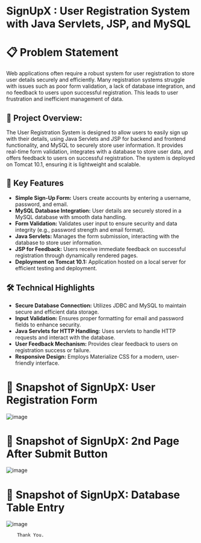 # SignUpX : User Registration System with Java Servlets, JSP, and MySQL



# 📋 Problem Statement


Web applications often require a robust system for user registration to store user details securely and efficiently. Many registration systems struggle with issues such as poor form validation, a lack of database integration, and no feedback to users upon successful registration. This leads to user frustration and inefficient management of data.


## 🌟 Project Overview:
 

The User Registration System is designed to allow users to easily sign up with their details, using Java Servlets and JSP for backend and frontend functionality, and MySQL to securely store user information. It provides real-time form validation, integrates with a database to store user data, and offers feedback to users on successful registration. The system is deployed on Tomcat 10.1, ensuring it is lightweight and scalable.

  
           
## 🚀 Key Features
- **Simple Sign-Up Form:** Users create accounts by entering a username, password, and email.
- **MySQL Database Integration:** User details are securely stored in a MySQL database with smooth data handling.
- **Form Validation:** Validates user input to ensure security and data integrity (e.g., password strength and email format).
- **Java Servlets:** Manages the form submission, interacting with the database to store user information.
- **JSP for Feedback:** Users receive immediate feedback on successful registration through dynamically rendered pages.
- **Deployment on Tomcat 10.1:** Application hosted on a local server for efficient testing and deployment.

## 🛠️ Technical Highlights
- **Secure Database Connection:** Utilizes JDBC and MySQL to maintain secure and efficient data storage.
- **Input Validation:** Ensures proper formatting for email and password fields to enhance security.
- **Java Servlets for HTTP Handling:** Uses servlets to handle HTTP requests and interact with the database.
- **User Feedback Mechanism:** Provides clear feedback to users on registration success or failure.
- **Responsive Design:** Employs Materialize CSS for a modern, user-friendly interface.


# 📸 Snapshot of SignUpX: User Registration Form

![image](https://github.com/user-attachments/assets/8338331a-64d7-43ba-ae4a-c0765d592ff4)


# 📸 Snapshot of SignUpX: 2nd Page After Submit Button

![image](https://github.com/user-attachments/assets/a2fc01c4-9774-499f-b6f1-df37cea71889)

# 📸 Snapshot of SignUpX: Database Table Entry
![image](https://github.com/user-attachments/assets/90ffd63d-b84a-4153-8fc3-dfe4644be9b8)





       
       
       
        Thank You.
